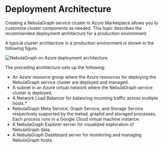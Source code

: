 # Deployment Architecture

Creating a NebulaGraph service cluster in Azure Marketplace allows you to customize cluster components as needed. This topic describes the recommended deployment architecture for a production environment.

A typical cluster architecture in a production environment is shown in the following figure.

![NebulaGraph on Azure deployment architecture](https://docs-cdn.nebula-graph.com.cn/figures/azure_architecture_2022.09.19.png)

The preceding architecture sets up the following:

- An Azure resource group where the Azure resources for deploying the NebulaGraph service cluster are deployed and managed.
- A subnet in an Azure virtual network where the NebulaGraph service cluster is deployed.
- A Network Load Balancer for balancing incoming traffic across multiple hosts.*
- NebulaGraph Meta Service, Graph Service, and Storage Service respectively supported by the metad, graphd and storaged processes. Each process runs in a Google Cloud virtual machine instance.
- A NebulaGraph Explorer server for visualized exploration of NebulaGraph data.
- A NebulaGraph Dashboard server for monitoring and managing NebulaGraph hosts.
